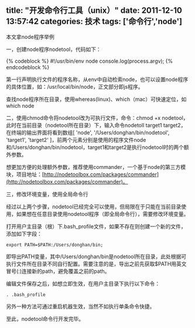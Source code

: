 title: "开发命令行工具（unix）"
date: 2011-12-10 13:57:42
categories: 技术
tags: ['命令行','node']
---

本文拿node程序举例
 
一，创建node程序nodetool，代码如下：

{% codeblock %}
#!/usr/bin/env node
console.log(process.argv);
{% endcodeblock %}

第一行声明执行文件的程序名称，从env中自动检索node，也可以设置node程序的具体位置，如：/usr/local/bin/node，正文部分即js程序。
 
查找node程序所在目录，使用whereas(linux)、which（mac）可快速定位，如which node

<!--more-->

二，使用chmod命令将nodetool改为可执行文件，命令：chmod +x nodetool，此时在当前目录（nodetool所在目录）下，输入命令nodetoll target1 target2，在终端的输出界面将看到数组[ 'node', '/Users/donghan/bin/nodetool', 'target1', 'target2' ]，前两个元素分别是使用的程序文件node和/Users/donghan/bin/nodetool，target1和target2是执行nodetool时的两个额外参数。

想更加方便的处理额外参数，推荐使用commander，一个基于node的第三方模块，项目地址：[http://nodetoolbox.com/packages/commander](http://nodetoolbox.com/packages/commander)。

三，修改环境变量，使用全局命令行
 
经过以上两个步骤，nodetool已经完全可以使用，但局限在于只能在当前目录使用，如果想在任意目录使用nodetool程序（即全局命令行），需要修改环境变量。
 
打开用户主目录（根）下.bash_profile文件，如果不存在则创建一个新的文件，添加如下字段：

`export PATH=$PATH:/Users/donghan/bin;`

即导出PATH变量，其中/Users/donghan/bin是nodetool所在目录，此处根据可执行文件所在目录不同自行配置。需要注意的是，导出之前先获取$PATH用英文冒号(:)连接新的path，避免覆盖之前的path。
 
编辑文件保存之后，如想立即生效，在用户主目录下执行以下命令：

`. .bash_profile`

另外一种方法可通过重启机器生效，当然不如执行单条命令快捷。
 
至此，nodetool命令行开发完毕。
